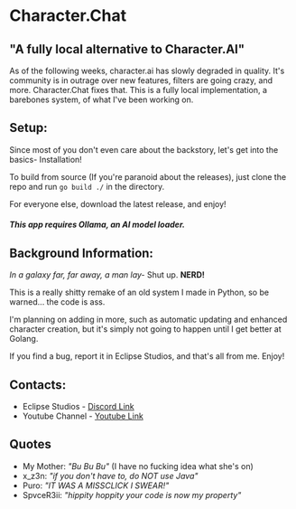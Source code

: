 # Character.Chat
## "A fully local alternative to Character.AI"

As of the following weeks, character.ai has slowly degraded in quality. It's community is in outrage over new features, filters are going crazy, and more.
Character.Chat fixes that. This is a fully local implementation, a barebones system, of what I've been working on.

## Setup: 
Since most of you don't even care about the backstory, let's get into the basics- Installation!

To build from source (If you're paranoid about the releases), just clone the repo and run `go build ./` in the directory.

For everyone else, download the latest release, and enjoy!

##### This app requires **Ollama**, an AI model loader.

## Background Information:
*In a galaxy far, far away, a man lay-* Shut up. **NERD!**

This is a really shitty remake of an old system I made in Python, so be warned... the code is ass.

I'm planning on adding in more, such as automatic updating and enhanced character creation, but it's simply not going to happen until I get better at Golang.

If you find a bug, report it in Eclipse Studios, and that's all from me. Enjoy!

## Contacts:

* Eclipse Studios - [Discord Link](https://discord.gg/zBvUqbahdb)
* Youtube Channel - [Youtube Link](https://youtube.com/@SpaceReii)

## Quotes
* My Mother: *"Bu Bu Bu"* (I have no fucking idea what she's on)
* x_z3n: *"if you don't have to, do NOT use Java"*
* Puro: *"IT WAS A MISSCLICK I SWEAR!"*
* SpvceR3ii: *"hippity hoppity your code is now my property"*